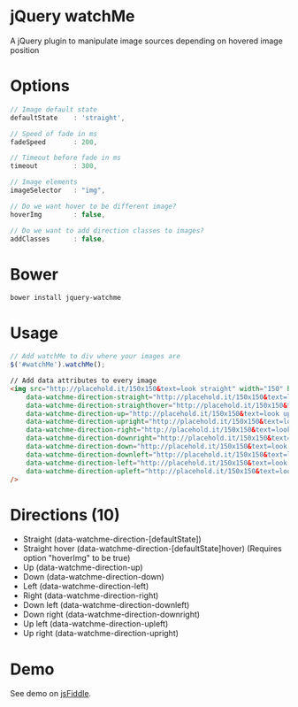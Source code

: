 jQuery watchMe
==============

A jQuery plugin to manipulate image sources depending on hovered image position

Options
==============

```JavaScript
// Image default state
defaultState	: 'straight',

// Speed of fade in ms
fadeSpeed		: 200,

// Timeout before fade in ms
timeout 		: 300,

// Image elements
imageSelector	: "img",

// Do we want hover to be different image?
hoverImg		: false,

// Do we want to add direction classes to images?
addClasses 		: false,
```

Bower
==============

    bower install jquery-watchme

Usage
==============

```JavaScript
// Add watchMe to div where your images are
$('#watchMe').watchMe();
```

```HTML
// Add data attributes to every image
<img src="http://placehold.it/150x150&text=look straight" width="150" height="150"
    data-watchme-direction-straight="http://placehold.it/150x150&text=look straight"
    data-watchme-direction-straighthover="http://placehold.it/150x150&text=look straight hover"
    data-watchme-direction-up="http://placehold.it/150x150&text=look up"
    data-watchme-direction-upright="http://placehold.it/150x150&text=look upright"
    data-watchme-direction-right="http://placehold.it/150x150&text=look right"
    data-watchme-direction-downright="http://placehold.it/150x150&text=look downright"
    data-watchme-direction-down="http://placehold.it/150x150&text=look down"
    data-watchme-direction-downleft="http://placehold.it/150x150&text=look downleft"
    data-watchme-direction-left="http://placehold.it/150x150&text=look left"
    data-watchme-direction-upleft="http://placehold.it/150x150&text=look upleft"
/>
```

Directions (10)
==============

* Straight (data-watchme-direction-[defaultState])
* Straight hover (data-watchme-direction-[defaultState]hover) (Requires option "hoverImg" to be true)
* Up (data-watchme-direction-up)
* Down (data-watchme-direction-down)
*	Left (data-watchme-direction-left)
*	Right (data-watchme-direction-right)
* Down left (data-watchme-direction-downleft)
*	Down right (data-watchme-direction-downright)
* Up left (data-watchme-direction-upleft)
*	Up right (data-watchme-direction-upright)

Demo
==============

See demo on [jsFiddle](http://jsfiddle.net/ReneKorss/2b2y3yez/).
